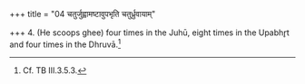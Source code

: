 +++
title = "04 चतुर्जुह्वामष्टावुपभृति चतुर्ध्रुवायाम्"

+++
4. (He scoops ghee) four times in the Juhū, eight times in the Upabhr̥t and four times in the Dhruvā.[^1]  

[^1]: Cf. TB III.3.5.3.
